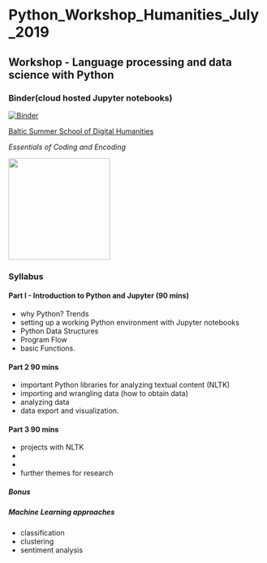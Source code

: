 # Python_Workshop_Humanities_July_2019
## Workshop - Language processing and data science with Python

### Binder(cloud hosted Jupyter notebooks)
[![Binder](https://mybinder.org/badge.svg)](https://mybinder.org/v2/gh/ValRCS/Python_Workshop_Humanities_July_2019/master)

[Baltic Summer School of Digital Humanities](http://www.digitalhumanities.lv/bssdh/2019/)

*Essentials of Coding and Encoding*


<img src="http://site-512948.mozfiles.com/files/512948/medium/Digital_02.png" width="200">



### Syllabus

#### Part I - Introduction to Python and Jupyter (90 mins)

* why Python? Trends
* setting up a working Python environment with Jupyter notebooks
* Python Data Structures
* Program Flow
* basic Functions.

#### Part 2 90 mins

* important Python libraries for analyzing textual content (NLTK)
* importing and wrangling data (how to obtain data)
* analyzing data
* data export and visualization.

#### Part 3 90 mins

* projects with NLTK
*
* 
* further themes for research

##### Bonus
##### Machine Learning approaches
* classification
* clustering
* sentiment analysis


